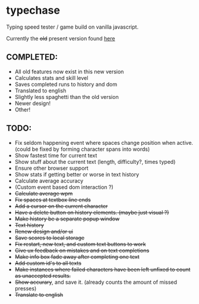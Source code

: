 # typechase
Typing speed tester / game build on vanilla javascript.

Currently the ~~old~~ present version found [here](https://arttu.pennanen.org/sub/typechase/)

## COMPLETED:
* All old features now exist in this new version
* Calculates stats and skill level
* Saves completed runs to history and dom
* Translated to english
* Slightly less spaghetti than the old version
* Newer design!
* Other!

## TODO:

* Fix seldom happening event where spaces change position when active. (could be fixed by forming character spans into words)
* Show fastest time for current text
* Show stuff about the current text (length, difficulty?, times typed)
* Ensure other browser support
* Show stats if getting better or worse in text history
* Calculate average accuracy
* (Custom event based dom interaction ?)
* ~~Calculate average wpm~~
* ~~Fix spaces at textbox line ends~~
* ~~Add a cursor on the current character~~
* ~~Have a delete button on history elements. (maybe just visual ?)~~
* ~~Make history be a separate popup window~~
* ~~Text history~~
* ~~Renew design and/or ui~~
* ~~Save scores to local storage~~
* ~~Fix restart, new text, and custom text buttons to work~~
* ~~Give ux feedback on mistakes and on text completions~~ 
* ~~Make info box fade away after completing one text~~ 
* ~~Add custom id's to all texts~~
* ~~Make instances where failed characters have been left unfixed to count as unaccepted results.~~
* ~~Show accurary~~, and save it. (already counts the amount of missed presses)
* ~~Translate to english~~ 
